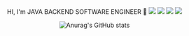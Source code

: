 
<div align=center>
HI, I'm JAVA BACKEND SOFTWARE ENGINEER 👋  

  
  
<!--
**heejuu321/heejuu321** is a ✨ _special_ ✨ repository because its `README.md` (this file) appears on your GitHub profile.

Here are some ideas to get you started:

- 🔭 I’m currently working on ...
- 🌱 I’m currently learning ...
- 👯 I’m looking to collaborate on ...
- 🤔 I’m looking for help with ...
- 💬 Ask me about ...
- 📫 How to reach me: ...
- 😄 Pronouns: ...
- ⚡ Fun fact: ...
-->

<img src="https://img.shields.io/badge/JAVA-007396?style=for-the-badge&logo=java&logoColor=white">
<img src="https://img.shields.io/badge/HTML5-E34F26?style=flat-square&logo=HTML5&logoColor=FFFFFF"/></a>
<a href="https://velog.io/@gpfl5202/series" target="_blank"><img src="https://img.shields.io/badge/Velog-20C997?style=flat-square&logo=Velog&logoColor=FFFFFF"/></a>
<img src="https://img.shields.io/badge/Gmail-EA4335?style=flat-square&logo=&logoColor=FFFFFF"/>


![Anurag's GitHub stats](https://github-readme-stats.vercel.app/api?username=heejuu321&show_icons=true&theme=gotham)
</div>

